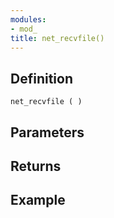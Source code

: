 ```yaml
---
modules:
- mod_
title: net_recvfile()
---
```


## Definition

    net_recvfile ( )

## Parameters

## Returns

## Example

```
```
